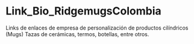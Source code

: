 # Link_Bio_RidgemugsColombia
Links de enlaces de empresa de personalización de productos cilíndricos (Mugs) Tazas de cerámicas, termos, botellas, entre otros.
